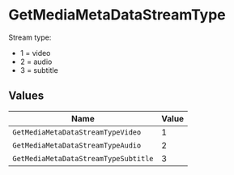 # GetMediaMetaDataStreamType

Stream type:
  - 1 = video
  - 2 = audio
  - 3 = subtitle



## Values

| Name                                 | Value                                |
| ------------------------------------ | ------------------------------------ |
| `GetMediaMetaDataStreamTypeVideo`    | 1                                    |
| `GetMediaMetaDataStreamTypeAudio`    | 2                                    |
| `GetMediaMetaDataStreamTypeSubtitle` | 3                                    |